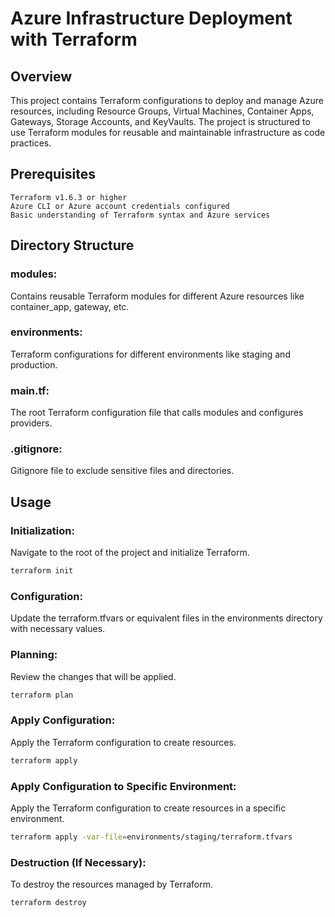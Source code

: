 # Azure Infrastructure Deployment with Terraform

## Overview

This project contains Terraform configurations to deploy and manage Azure resources, including Resource Groups, Virtual Machines, Container Apps, Gateways, Storage Accounts, and KeyVaults. The project is structured to use Terraform modules for reusable and maintainable infrastructure as code practices.

## Prerequisites
    Terraform v1.6.3 or higher
    Azure CLI or Azure account credentials configured
    Basic understanding of Terraform syntax and Azure services

## Directory Structure

### modules:
Contains reusable Terraform modules for different Azure resources like container_app, gateway, etc.
### environments:
Terraform configurations for different environments like staging and production.
### main.tf:
The root Terraform configuration file that calls modules and configures providers.
### .gitignore:
Gitignore file to exclude sensitive files and directories.

## Usage

### Initialization:
Navigate to the root of the project and initialize Terraform.

``` bash
terraform init
```

### Configuration:
Update the terraform.tfvars or equivalent files in the environments directory with necessary values.

### Planning:
Review the changes that will be applied.
``` bash
terraform plan
```

### Apply Configuration:
Apply the Terraform configuration to create resources.

``` bash
terraform apply
```

### Apply Configuration to Specific Environment:
Apply the Terraform configuration to create resources in a specific environment.

``` bash
terraform apply -var-file=environments/staging/terraform.tfvars
```



### Destruction (If Necessary):
To destroy the resources managed by Terraform.

``` bash
terraform destroy
```
